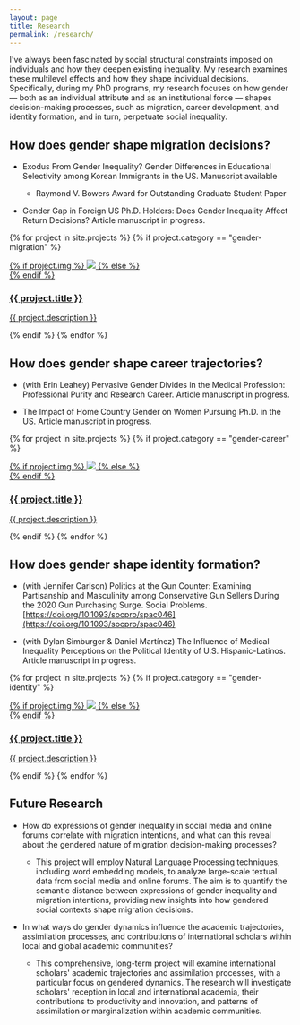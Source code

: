 ```yaml
---
layout: page
title: Research
permalink: /research/
---
```


I've always been fascinated by social structural constraints imposed on individuals and how they deepen existing inequality. My research examines these multilevel effects and how they shape individual decisions. Specifically, during my PhD programs, my research focuses on how gender — both as an individual attribute and as an institutional force — shapes decision-making processes, such as migration, career development, and identity formation, and in turn, perpetuate social inequality.

## How does gender shape migration decisions?

* Exodus From Gender Inequality? Gender Differences in Educational Selectivity among Korean Immigrants in the US. Manuscript available
  - Raymond V. Bowers Award for Outstanding Graduate Student Paper
 
* Gender Gap in Foreign US Ph.D. Holders: Does Gender Inequality Affect Return Decisions? Article manuscript in progress.


{% for project in site.projects %}
{% if project.category == "gender-migration" %}
<div class="project">
    <div class="thumbnail">
        <a href="{% if project.redirect %}{{ project.redirect }}{% else %}{{ project.url | prepend: site.baseurl | prepend: site.url }}{% endif %}"{% if project.redirect %} target="_blank"{% endif %}>
        {% if project.img %}
        <img class="thumbnail" src="{{ project.img | prepend: site.baseurl | prepend: site.url }}"/>
        {% else %}
        <div class="thumbnail blankbox"></div>
        {% endif %}    
        <span>
            <h3>{{ project.title }}</h3>
            <p>{{ project.description }}</p>
        </span>
        </a>
    </div>
</div>
{% endif %}
{% endfor %}

## How does gender shape career trajectories?
* (with Erin Leahey) Pervasive Gender Divides in the Medical Profession: Professional Purity and Research Career. Article manuscript in progress.
  
* The Impact of Home Country Gender on Women Pursuing Ph.D. in the US. Article manuscript in progress.


{% for project in site.projects %}
{% if project.category == "gender-career" %}
<div class="project">
    <div class="thumbnail">
        <a href="{% if project.redirect %}{{ project.redirect }}{% else %}{{ project.url | prepend: site.baseurl | prepend: site.url }}{% endif %}"{% if project.redirect %} target="_blank"{% endif %}>
        {% if project.img %}
        <img class="thumbnail" src="{{ project.img | prepend: site.baseurl | prepend: site.url }}"/>
        {% else %}
        <div class="thumbnail blankbox"></div>
        {% endif %}    
        <span>
            <h3>{{ project.title }}</h3>
            <p>{{ project.description }}</p>
        </span>
        </a>
    </div>
</div>
{% endif %}
{% endfor %}

## How does gender shape identity formation?
* (with Jennifer Carlson) Politics at the Gun Counter: Examining Partisanship and Masculinity among Conservative Gun Sellers During the 2020 Gun Purchasing Surge. Social Problems.[https://doi.org/10.1093/socpro/spac046](https://doi.org/10.1093/socpro/spac046)

* (with Dylan Simburger & Daniel Martínez) The Influence of Medical Inequality Perceptions on the Political Identity of U.S. Hispanic-Latinos. Article manuscript in progress.


{% for project in site.projects %}
{% if project.category == "gender-identity" %}
<div class="project">
    <div class="thumbnail">
        <a href="{% if project.redirect %}{{ project.redirect }}{% else %}{{ project.url | prepend: site.baseurl | prepend: site.url }}{% endif %}"{% if project.redirect %} target="_blank"{% endif %}>
        {% if project.img %}
        <img class="thumbnail" src="{{ project.img | prepend: site.baseurl | prepend: site.url }}"/>
        {% else %}
        <div class="thumbnail blankbox"></div>
        {% endif %}    
        <span>
            <h3>{{ project.title }}</h3>
            <p>{{ project.description }}</p>
        </span>
        </a>
    </div>
</div>
{% endif %}
{% endfor %}

## Future Research

* How do expressions of gender inequality in social media and online forums correlate with migration intentions, and what can this reveal about the gendered nature of migration decision-making processes?
  
  - This project will employ Natural Language Processing techniques, including word embedding models, to analyze large-scale textual data from social media and online forums. The aim is to quantify the semantic distance between expressions of gender inequality and migration intentions, providing new insights into how gendered social contexts shape migration decisions.

* In what ways do gender dynamics influence the academic trajectories, assimilation processes, and contributions of international scholars within local and global academic communities?
  
  - This comprehensive, long-term project will examine international scholars' academic trajectories and assimilation processes, with a particular focus on gendered dynamics. The research will investigate scholars' reception in local and international academia, their contributions to productivity and innovation, and patterns of assimilation or marginalization within academic communities.
